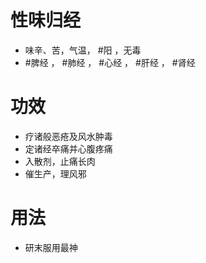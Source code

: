 # 性味归经
- 味辛、苦，气温， #阳 ，无毒
-  #脾经 ， #肺经 ， #心经 ， #肝经 ， #肾经 
# 功效
- 疗诸般恶疮及风水肿毒
- 定诸经卒痛并心腹疼痛
- 入散剂，止痛长肉
- 催生产，理风邪
# 用法
- 研末服用最神